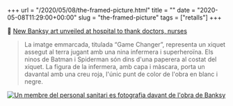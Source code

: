 +++
url = "/2020/05/08/the-framed-picture.html"
title = ""
date = "2020-05-08T11:29:00+00:00"
slug = "the-framed-picture"
tags = ["retalls"]
+++

📎 [New Banksy art unveiled at hospital to thank doctors, nurses](https://apnews.com/dfc62104cbd643cee9bec5a06dfd2518)

> La imatge emmarcada, titulada “Game Changer”, representa un xiquet assegut al terra jugant amb una nina infermera i superheroïna. Els ninos de Batman i Spiderman són dins d'una paperera al costat del xiquet. La figura de la infermera, amb capa i màscara, porta un davantal amb una creu roja, l'únic punt de color de l'obra en blanc i negre.

<a class="image" href="https://apnews.com/dfc62104cbd643cee9bec5a06dfd2518"><img alt="Un membre del personal sanitari es fotografia davant de l'obra de Banksy" src="https://storage.googleapis.com/afs-prod/media/632d55c60598432f8b15702838c3c7ad/800.jpeg"></a>
